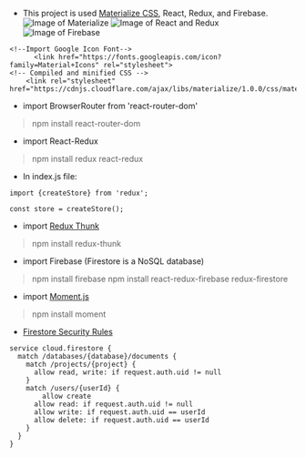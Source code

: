 - This project is used [Materialize CSS](https://materializecss.com/getting-started.html), React, Redux, and Firebase.
![Image of Materialize](https://camo.githubusercontent.com/226e0b50bb6083d78ceffd4d03be2ad4d49757b7/68747470733a2f2f6a6f6e617468616e6b61626c616e2e6769746875622e696f2f696d616765732f6d6174657269616c697a652e706e67)
![Image of React and Redux](https://veryaustinwriting.s3.amazonaws.com/2017/Apr/React___Redux-1491929487363.png)
![Image of Firebase](https://firebase.google.com/downloads/brand-guidelines/PNG/logo-standard.png)
```
<!--Import Google Icon Font-->
      <link href="https://fonts.googleapis.com/icon?family=Material+Icons" rel="stylesheet">
<!-- Compiled and minified CSS -->
    <link rel="stylesheet" href="https://cdnjs.cloudflare.com/ajax/libs/materialize/1.0.0/css/materialize.min.css">
```
- import BrowserRouter from 'react-router-dom' 
> npm install react-router-dom

- import React-Redux
> npm install redux react-redux

- In index.js file:
```
import {createStore} from 'redux';

const store = createStore();
```

- import [Redux Thunk](https://github.com/reduxjs/redux-thunk)
> npm install redux-thunk

- import Firebase (Firestore is a NoSQL database)
> npm install firebase
> npm install react-redux-firebase redux-firestore

- import [Moment.js](http://momentjs.com/)
> npm install moment

- [Firestore Security Rules](https://firebase.google.com/docs/firestore/security/rules-structure)
```
service cloud.firestore {
  match /databases/{database}/documents {
    match /projects/{project} {
      allow read, write: if request.auth.uid != null
    }
    match /users/{userId} {
    	allow create
      allow read: if request.auth.uid != null
      allow write: if request.auth.uid == userId
      allow delete: if request.auth.uid == userId
    }
  }
}
```
